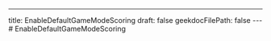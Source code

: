 ---
title: EnableDefaultGameModeScoring
draft: false
geekdocFilePath: false
---# EnableDefaultGameModeScoring